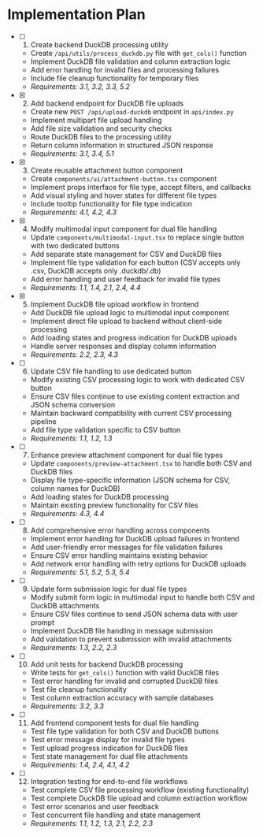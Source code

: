 # Implementation Plan

- [ ] 1. Create backend DuckDB processing utility





  - Create `/api/utils/process_duckdb.py` file with `get_cols()` function
  - Implement DuckDB file validation and column extraction logic
  - Add error handling for invalid files and processing failures
  - Include file cleanup functionality for temporary files
  - _Requirements: 3.1, 3.2, 3.3, 5.2_

- [x] 2. Add backend endpoint for DuckDB file uploads





  - Create new `POST /api/upload-duckdb` endpoint in `api/index.py`
  - Implement multipart file upload handling
  - Add file size validation and security checks
  - Route DuckDB files to the processing utility
  - Return column information in structured JSON response
  - _Requirements: 3.1, 3.4, 5.1_

- [x] 3. Create reusable attachment button component






  - Create `components/ui/attachment-button.tsx` component
  - Implement props interface for file type, accept filters, and callbacks
  - Add visual styling and hover states for different file types
  - Include tooltip functionality for file type indication
  - _Requirements: 4.1, 4.2, 4.3_

- [x] 4. Modify multimodal input component for dual file handling






  - Update `components/multimodal-input.tsx` to replace single button with two dedicated buttons
  - Add separate state management for CSV and DuckDB files
  - Implement file type validation for each button (CSV accepts only .csv, DuckDB accepts only .duckdb/.db)
  - Add error handling and user feedback for invalid file types
  - _Requirements: 1.1, 1.4, 2.1, 2.4, 4.4_

- [x] 5. Implement DuckDB file upload workflow in frontend






  - Add DuckDB file upload logic to multimodal input component
  - Implement direct file upload to backend without client-side processing
  - Add loading states and progress indication for DuckDB uploads
  - Handle server responses and display column information
  - _Requirements: 2.2, 2.3, 4.3_

- [ ] 6. Update CSV file handling to use dedicated button
  - Modify existing CSV processing logic to work with dedicated CSV button
  - Ensure CSV files continue to use existing content extraction and JSON schema conversion
  - Maintain backward compatibility with current CSV processing pipeline
  - Add file type validation specific to CSV button
  - _Requirements: 1.1, 1.2, 1.3_

- [ ] 7. Enhance preview attachment component for dual file types
  - Update `components/preview-attachment.tsx` to handle both CSV and DuckDB files
  - Display file type-specific information (JSON schema for CSV, column names for DuckDB)
  - Add loading states for DuckDB processing
  - Maintain existing preview functionality for CSV files
  - _Requirements: 4.3, 4.4_

- [ ] 8. Add comprehensive error handling across components
  - Implement error handling for DuckDB upload failures in frontend
  - Add user-friendly error messages for file validation failures
  - Ensure CSV error handling maintains existing behavior
  - Add network error handling with retry options for DuckDB uploads
  - _Requirements: 5.1, 5.2, 5.3, 5.4_

- [ ] 9. Update form submission logic for dual file types
  - Modify submit form logic in multimodal input to handle both CSV and DuckDB attachments
  - Ensure CSV files continue to send JSON schema data with user prompt
  - Implement DuckDB file handling in message submission
  - Add validation to prevent submission with invalid attachments
  - _Requirements: 1.3, 2.2, 2.3_

- [ ] 10. Add unit tests for backend DuckDB processing
  - Write tests for `get_cols()` function with valid DuckDB files
  - Test error handling for invalid and corrupted DuckDB files
  - Test file cleanup functionality
  - Test column extraction accuracy with sample databases
  - _Requirements: 3.2, 3.3_

- [ ] 11. Add frontend component tests for dual file handling
  - Test file type validation for both CSV and DuckDB buttons
  - Test error message display for invalid file types
  - Test upload progress indication for DuckDB files
  - Test state management for dual file attachments
  - _Requirements: 1.4, 2.4, 4.1, 4.2_

- [ ] 12. Integration testing for end-to-end file workflows
  - Test complete CSV file processing workflow (existing functionality)
  - Test complete DuckDB file upload and column extraction workflow
  - Test error scenarios and user feedback
  - Test concurrent file handling and state management
  - _Requirements: 1.1, 1.2, 1.3, 2.1, 2.2, 2.3_
